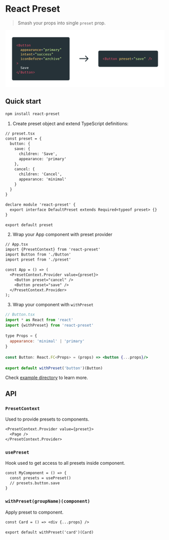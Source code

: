# React Preset

> Smash your props into single `preset` prop.

![](.github/example.png)

## Quick start

```sh
npm install react-preset
```

1.  Create preset object and extend TypeScript definitions:
```tsx
// preset.tsx
const preset = {
  button: {
    save: {
      children: 'Save',
      appearance: 'primary'
    },
    cancel: {
      children: 'Cancel',
      appearance: 'minimal'
    }
  }
}

declare module 'react-preset' {
  export interface DefaultPreset extends Required<typeof preset> {}
}

export default preset
```

2. Wrap your App component with preset provider
```tsx
// App.tsx
import {PresetContext} from 'react-preset'
import Button from './Button'
import preset from './preset'

const App = () => (
  <PresetContext.Provider value={preset}>
    <Button preset="cancel" />
    <Button preset="save" />
  </PresetContext.Provider>
);
```

3. Wrap your component with `withPreset`

```jsx
// Button.tsx
import * as React from 'react'
import {withPreset} from 'react-preset'

type Props = {
  appearance: 'minimal' | 'primary'
}

const Button: React.FC<Props> = (props) => <button {...props}/>

export default withPreset('button')(Button)
```


Check [example directory]('./example) to learn more.


## API

### `PresetContext`
Used to provide presets to components.

```tsx
<PresetContext.Provider value={preset}>
  <Page />
</PresetContext.Provider>
```

### `usePreset`
Hook used to get access to all presets inside component.

```tsx
const MyComponent = () => {
  const presets = usePreset()
  // presets.button.save
}
```

### `withPreset(groupName)(component)`
Apply preset to component.

```tsx
const Card = () => <div {...props} />

export default withPreset('card')(Card)
```



